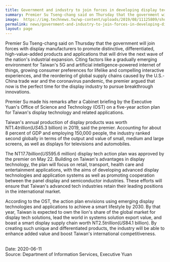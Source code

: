 ```yaml
---
title: Government and industry to join forces in developing display technology
summary: Premier Su Tseng-chang said on Thursday that the government will join forces with display manufacturers to promote distinctive, differentiated, high-value-added products and applications that will drive the next wave of the nation's industrial expansion.
image:  https://img.technews.tw/wp-content/uploads/2019/08/11125809/shutterstock_316245410-624x416.jpg
permalink: news/government-and-industry-to-join-forces-in-developing-display-technology/
layout: page
---
```

Premier Su Tseng-chang said on Thursday that the government will join forces with display manufacturers to promote distinctive, differentiated, high-value-added products and applications that will drive the next wave of the nation's industrial expansion. Citing factors like a gradually emerging environment for Taiwan's 5G and artificial intelligence-powered internet of things, growing consumer preferences for lifelike and compelling interactive experiences, and the reordering of global supply chains caused by the U.S.-China trade war and the coronavirus pandemic, the premier argued that now is the perfect time for the display industry to pursue breakthrough innovations.

Premier Su made his remarks after a Cabinet briefing by the Executive Yuan's Office of Science and Technology (OST) on a five-year action plan for Taiwan's display technology and related applications.

Taiwan's annual production of display products was worth NT$1.4 trillion (US$45.3 billion) in 2019, said the premier. Accounting for about 8 percent of GDP and employing 150,000 people, the industry ranked second globally in terms of the output and value of small, medium and large screens, as well as displays for televisions and automobiles.

The NT$17.7 billion (US$595.6 million) display tech action plan was approved by the premier on May 22. Building on Taiwan's advantages in display technology, the plan will focus on retail, transport, health care and entertainment applications, with the aims of developing advanced display technologies and application systems as well as promoting cooperation between the panel display and semiconductor industries. These efforts will ensure that Taiwan's advanced tech industries retain their leading positions in the international market.

According to the OST, the action plan envisions using emerging display technologies and applications to achieve a smart lifestyle by 2030. By that year, Taiwan is expected to own the lion's share of the global market for display tech solutions, lead the world in systems solution export value, and boast a smart display supply chain worth NT$2.5 trillion (US$84.1 billion). By creating such unique and differentiated products, the industry will be able to enhance added value and boost Taiwan's international competitiveness.

<br/>
Date: 2020-06-11
<br/>
Source: Department of Information Services, Executive Yuan

